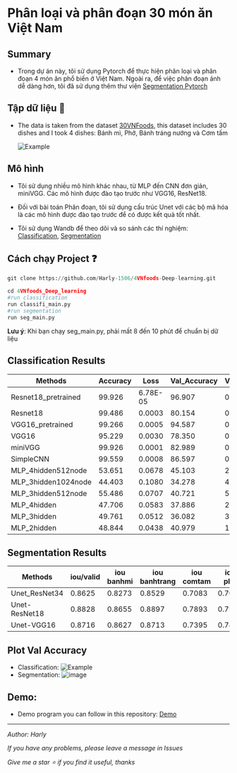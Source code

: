 # Phân loại và phân đoạn 30 món ăn Việt Nam
## Summary
- Trong dự án này, tôi sử dụng Pytorch để thực hiện phân loại và phân đoạn 4 món ăn phổ biến ở Việt Nam. Ngoài ra, để việc phân đoạn ảnh dễ dàng hơn, tôi đã sử dụng thêm thư viện [Segmentation Pytorch](https://github.com/qubvel/segmentation_models.pytorch)

## Tập dữ liệu :egg: 
- The data is taken from the dataset [30VNFoods](https://www.kaggle.com/datasets/quandang/vietnamese-foods?fbclid=IwAR2bGtj0pe0SLybywrc5D-uS8ynXwqfDAZO6sTQ8eMLO7wcUP2wYCE4SJWw), this dataset includes 30 dishes and I took 4 dishes: Bánh mì, Phở, Bánh tráng nướng và Cơm tấm

  ![Example](https://github.com/Harly-1506/4VNfoods_Project/blob/main/images/image.png "This is a sample image.")

## Mô hình
 - Tôi sử dụng nhiều mô hình khác nhau, từ MLP đến CNN đơn giản, miniVGG. Các mô hình được đào tạo trước như VGG16, ResNet18.

- Đối với bài toán Phân đoạn, tôi sử dụng cấu trúc Unet với các bộ mã hóa là các mô hình được đào tạo trước để có được kết quả tốt nhất.

- Tôi sử dụng Wandb để theo dõi và so sánh các thí nghiệm: [Classification](https://wandb.ai/harly/classifi_FoodVN?workspace=user-harly), [Segmentation](https://wandb.ai/harly/SegVNFood?workspace=user-harly)

## Cách chạy Project :question:
```python
git clone https://github.com/Harly-1506/4VNfoods-Deep-learning.git

cd 4VNfoods_Deep_learning
#run classification
run classifi_main.py
#run segmentation
run seg_main.py
```
**__Lưu ý__**: Khi bạn chạy seg_main.py, phải mất 8 đến 10 phút để chuẩn bị dữ liệu
## Classification Results
|     Methods                |     Accuracy    |     Loss        |     Val_Accuracy    |     Val_Loss    |     Test_accuracy    |
|----------------------------|-----------------|-----------------|---------------------|-----------------|----------------------|
|     Resnet18_pretrained    |     99.926      |     6.78E-05    |     96.907          |     0.1106      |     95.886           |
|     Resnet18               |     99.486      |     0.0003      |     80.154          |     0.7141      |     78.663           |
|     VGG16_pretrained       |     99.266      |     0.0005      |     94.587          |     0.4035      |     95.758           |
|     VGG16                  |     95.229      |     0.0030      |     78.350          |     0.6939      |     77.763           |
|     miniVGG                |     99.926      |     0.0001      |     82.989          |     0.6325      |     87.917           |
|     SimpleCNN              |     99.559      |     0.0008      |     86.597          |     0.3855      |     86.632           |
|     MLP_4hidden512node     |     53.651      |     0.0678      |     45.103          |     2.8904      |     47.043           |
|     MLP_3hidden1024node    |     44.403      |     0.1080      |     34.278          |     4.8297      |     38.946           |
|     MLP_3hidden512node     |     55.486      |     0.0707      |     40.721          |     5.5563      |     44.987           |
|     MLP_4hidden            |     47.706      |     0.0583      |     37.886          |     2.3706      |     38.303           |
|     MLP_3hidden            |     49.761      |     0.0512      |     36.082          |     3.0187      |     41.902           |
|     MLP_2hidden            |     48.844      |     0.0438      |     40.979          |     1.6916      |     41.516           |
## Segmentation Results
|     Methods          |     iou/valid    |     iou     banhmi    |     iou     banhtrang    |     iou     comtam    |     iou     pho    |     iou_clutter    |
|----------------------|------------------|-----------------------|--------------------------|-----------------------|--------------------|--------------------|
|     Unet_ResNet34    |     0.8625       |     0.8273            |     0.8529               |     0.7083            |     0.7099         |     0.9084         |
|     Unet-ResNet18    |     0.8828       |     0.8655            |     0.8897               |     0.7893            |     0.7571         |     0.9214         |
|     Unet-VGG16       |     0.8716       |     0.8627            |     0.8713               |     0.7395            |     0.7463         |     0.9146         |
## Plot Val Accuracy
- Classification:
![Example](https://github.com/Harly-1506/4VNfoods_Project/blob/main/images/W%26B%20valac.png "This is a sample image.")
- Segmentation:
![image](https://github.com/Harly-1506/4VNfoods-Deep-learning/assets/86733695/6d772489-a7a4-47b6-b6e9-5fe7da503fd3)

## Demo:

- Demo program you can follow in this repository: [Demo](https://github.com/RC-Sho0/4VNFood--Demo-App-by-Streamlit)
___
*Author: Harly*

*If you have any problems, please leave a message in Issues*

*Give me a star :star: if you find it useful, thanks*
